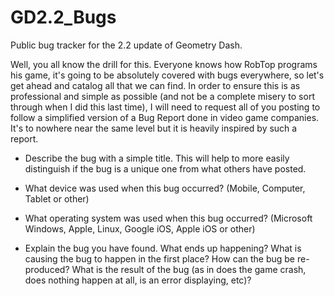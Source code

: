 # GD2.2_Bugs
Public bug tracker for the 2.2 update of Geometry Dash.

Well, you all know the drill for this. Everyone knows how RobTop programs his game, it's going to be absolutely covered with bugs everywhere, so let's get ahead and catalog all that we can find. In order to ensure this is as professional and simple as possible (and not be a complete misery to sort through when I did this last time), I will need to request all of you posting to follow a simplified version of a Bug Report done in video game companies. It's to nowhere near the same level but it is heavily inspired by such a report.

- Describe the bug with a simple title. This will help to more easily distinguish if the bug is a unique one from what others have posted.

- What device was used when this bug occurred? (Mobile, Computer, Tablet or other)

- What operating system was used when this bug occurred? (Microsoft Windows, Apple, Linux, Google iOS, Apple iOS or other)

- Explain the bug you have found. What ends up happening? What is causing the bug to happen in the first place? How can the bug be re-produced? What is the result of the bug (as in does the game crash, does nothing happen at all, is an error displaying, etc)?
